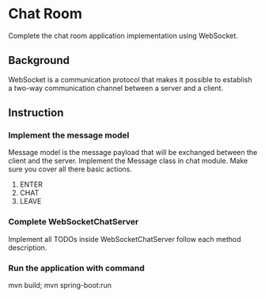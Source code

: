 # Chat Room
Complete the chat room application implementation using WebSocket.

## Background
WebSocket is a communication protocol that makes it possible to establish a two-way communication channel between a
server and a client.

## Instruction
### Implement the message model
Message model is the message payload that will be exchanged between the client and the server. Implement the Message
class in chat module. Make sure you cover all there basic actions.
1. ENTER
2. CHAT
3. LEAVE

### Complete WebSocketChatServer
Implement all TODOs inside WebSocketChatServer follow each method description.

### Run the application with command
mvn build; 
mvn spring-boot:run
